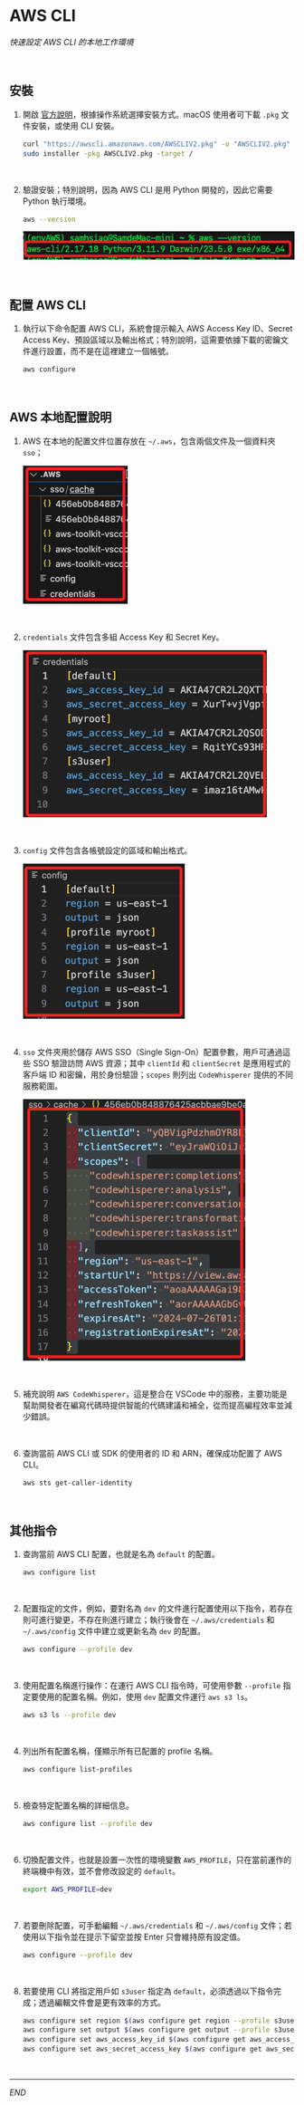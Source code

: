 # AWS CLI

_快速設定 AWS CLI 的本地工作環境_

<br>

## 安裝

1. 開啟 [官方說明](https://docs.aws.amazon.com/cli/latest/userguide/getting-started-install.html#cliv2-linux-install)，根據操作系統選擇安裝方式。macOS 使用者可下載 `.pkg` 文件安裝，或使用 CLI 安裝。

    ```bash
    curl "https://awscli.amazonaws.com/AWSCLIV2.pkg" -o "AWSCLIV2.pkg"
    sudo installer -pkg AWSCLIV2.pkg -target /
    ```

<br>

2. 驗證安裝；特別說明，因為 AWS CLI 是用 Python 開發的，因此它需要 Python 執行環境。

    ```bash
    aws --version
    ```

    ![](images/img_41.png)

<br>

## 配置 AWS CLI

1. 執行以下命令配置 AWS CLI，系統會提示輸入 AWS Access Key ID、Secret Access Key、預設區域以及輸出格式；特別說明，這需要依據下載的密鑰文件進行設置，而不是在這裡建立一個帳號。

    ```bash
    aws configure
    ```

<br>

## AWS 本地配置說明

1. AWS 在本地的配置文件位置存放在 `~/.aws`，包含兩個文件及一個資料夾 `sso`；

    ![](images/img_42.png)

<br>

2. `credentials` 文件包含多組 Access Key 和 Secret Key。

    ![](images/img_43.png)

<br>

3. `config` 文件包含各帳號設定的區域和輸出格式。

    ![](images/img_44.png)

<br>

4. `sso` 文件夾用於儲存 AWS SSO（Single Sign-On）配置參數，用戶可通過這些 SSO 驗證訪問 AWS 資源；其中 `clientId` 和 `clientSecret` 是應用程式的客戶端 ID 和密鑰，用於身份驗證；`scopes` 則列出 `CodeWhisperer` 提供的不同服務範圍。

    ![](images/img_45.png)

<br>

5. 補充說明 `AWS CodeWhisperer`，這是整合在 VSCode 中的服務，主要功能是幫助開發者在編寫代碼時提供智能的代碼建議和補全，從而提高編程效率並減少錯誤。

<br>

6. 查詢當前 AWS CLI 或 SDK 的使用者的 ID 和 ARN，確保成功配置了 AWS CLI。

    ```bash
    aws sts get-caller-identity
    ```

<br>

## 其他指令

1. 查詢當前 AWS CLI 配置，也就是名為 `default` 的配置。

    ```bash
    aws configure list
    ```

<br>

2. 配置指定的文件，例如，要對名為 `dev` 的文件進行配置使用以下指令，若存在則可進行變更，不存在則進行建立；執行後會在 `~/.aws/credentials` 和 `~/.aws/config` 文件中建立或更新名為 `dev` 的配置。

    ```bash
    aws configure --profile dev
    ```

<br>

3. 使用配置名稱進行操作：在運行 AWS CLI 指令時，可使用參數 `--profile` 指定要使用的配置名稱。例如，使用 `dev` 配置文件運行 `aws s3 ls`。

    ```bash
    aws s3 ls --profile dev
    ```

<br>

4. 列出所有配置名稱，僅顯示所有已配置的 profile 名稱。

    ```bash
    aws configure list-profiles
    ```

<br>

5. 檢查特定配置名稱的詳細信息。

    ```bash
    aws configure list --profile dev
    ```

<br>

6. 切換配置文件，也就是設置一次性的環境變數 `AWS_PROFILE`，只在當前運作的終端機中有效，並不會修改設定的 `default`。

    ```bash
    export AWS_PROFILE=dev
    ```

<br>

7. 若要刪除配置，可手動編輯 `~/.aws/credentials` 和 `~/.aws/config` 文件；若使用以下指令並在提示下留空並按 Enter 只會維持原有設定值。

    ```bash
    aws configure --profile dev
    ```

<br>

8. 若要使用 CLI 將指定用戶如 `s3user` 指定為 `default`，必須透過以下指令完成；透過編輯文件會是更有效率的方式。

    ```bash
    aws configure set region $(aws configure get region --profile s3user)
    aws configure set output $(aws configure get output --profile s3user)
    aws configure set aws_access_key_id $(aws configure get aws_access_key_id --profile s3user)
    aws configure set aws_secret_access_key $(aws configure get aws_secret_access_key --profile s3user)
    ```

<br>

___

_END_